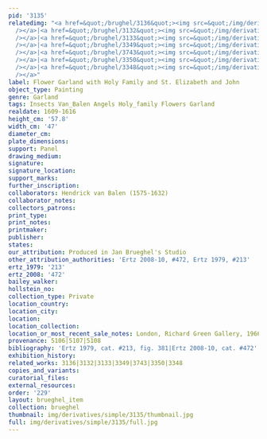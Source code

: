 ```yaml
---
pid: '3135'
relatedimg: "<a href=&quot;/brughel/3136&quot;><img src=&quot;/img/derivatives/simple/3136/thumbnail.jpg&quot;
  /></a>|<a href=&quot;/brughel/3132&quot;><img src=&quot;/img/derivatives/simple/3132/thumbnail.jpg&quot;
  /></a>|<a href=&quot;/brughel/3133&quot;><img src=&quot;/img/derivatives/simple/3133/thumbnail.jpg&quot;
  /></a>|<a href=&quot;/brughel/3349&quot;><img src=&quot;/img/derivatives/simple/3349/thumbnail.jpg&quot;
  /></a>|<a href=&quot;/brughel/3743&quot;><img src=&quot;/img/derivatives/simple/3743/thumbnail.jpg&quot;
  /></a>|<a href=&quot;/brughel/3350&quot;><img src=&quot;/img/derivatives/simple/3350/thumbnail.jpg&quot;
  /></a>|<a href=&quot;/brughel/3348&quot;><img src=&quot;/img/derivatives/simple/3348/thumbnail.jpg&quot;
  /></a>"
label: Flower Garland with Holy Family and St. Elizabeth and John
object_type: Painting
genre: Garland
tags: Insects Van_Balen Angels Holy_family Flowers Garland
realdate: 1609-1616
height_cm: '57.8'
width_cm: '47'
diameter_cm: 
plate_dimensions: 
support: Panel
drawing_medium: 
signature: 
signature_location: 
support_marks: 
further_inscription: 
collaborators: Hendrick van Balen (1575-1632)
collaborator_notes: 
collectors_patrons: 
print_type: 
print_notes: 
printmaker: 
publisher: 
states: 
our_attribution: Produced in Jan Brueghel's Studio
other_attribution_authorities: 'Ertz 2008-10, #472, Ertz 1979, #213'
ertz_1979: '213'
ertz_2008: '472'
bailey_walker: 
hollstein_no: 
collection_type: Private
location_country: 
location_city: 
location: 
location_collection: 
location_or_most_recent_sale_notes: London, Richard Green Gallery, 1966
provenance: 5106|5107|5108
bibliography: 'Ertz 1979, cat. #213, fig. 381|Ertz 2008-10, cat. #472'
exhibition_history: 
related_works: 3136|3132|3133|3349|3743|3350|3348
copies_and_variants: 
curatorial_files: 
external_resources: 
order: '229'
layout: brueghel_item
collection: brueghel
thumbnail: img/derivatives/simple/3135/thumbnail.jpg
full: img/derivatives/simple/3135/full.jpg
---
```

